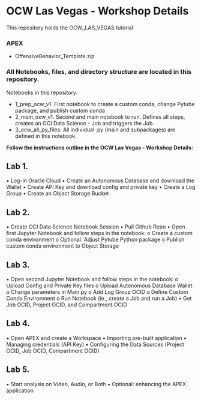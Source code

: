 # OCW Las Vegas - Workshop Details
This repository holds the OCW_LAS_VEGAS tutorial

### **APEX**
- OffensiveBehavior_Template.zip

### **All Notebooks, files, and directory structure are located in this repository.**

Notebooks in this repository:
- 1_prep_ocw_v1. First notebook to create a custom conda, change Pytube package, and publish custom conda
- 2_main_ocw_v1. Second and main notebook to run. Defines all steps, creates an OCI Data Science - Job and triggers the Job.
- 3_ocw_all_py_files. All individual .py (main and subpackages) are defined in this notebook.

**Follow the instructions outline in the OCW Las Vegas - Workshop Details:**

## Lab 1.
•	Log-in Oracle Cloud
•	Create an Autonomous Database and download the Wallet
•	Create API Key and download config and private key
•	Create a Log Group
•	Create an Object Storage Bucket

## Lab 2.
•	Create OCI Data Science Notebook Session
•	Pull Github Repo
•	Open first Jupyter Notebook and follow steps in the notebook:
o	Create a custom conda environment
o	Optional. Adjust Pytube Python package
o	Publish custom conda environment to Object Storage
## Lab 3.
•	Open second Jupyter Notebook and follow steps in the notebook:
o	Upload Config and Private Key files
o	Upload Autonomous Database Wallet
o	Change parameters in Main.py
o	Add Log Group OCID
o	Define Custom Conda Environment
o	Run Notebook (ie., create a Job and run a Job)
•	Get Job OCID, Project OCID, and Compartment OCID

## Lab 4.
•	Open APEX and create a Workspace
•	Importing pre-built application
•	Managing credentials (API Key)
•	Configuring the Data Sources (Project OCID, Job OCID, Compartment OCID)

## Lab 5.
•	Start analysis on Video, Audio, or Both
•	Optional: enhancing the APEX application


